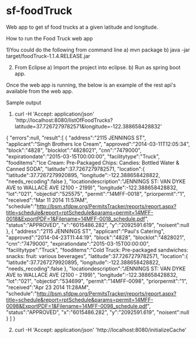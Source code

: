 sf-foodTruck
============

Web app to get sf food trucks at a given latitude and longitude.

How to run the Food Truck web app 

1)You could do the following from command line
   a) mvn package
   b) java -jar target/foodTruck-1.1.4.RELEASE.jar

2) From Eclipse
   a) Import the project into eclipse.
   b) Run as spring boot app.

Once the web app is running, the below is an example of the rest api's available from the web app.

 
Sample output

1) curl -H 'Accept: application/json' 'http://localhost:8080/listOfFoodTrucks?latitude=37.7267279782571&longitude=-122.388658428832'

{
   "errors":null,
   "result":[
      {
         "address":"2115 JENNINGS ST",
         "applicant":"Singh Brothers Ice Cream",
         "approved":"2014-03-11T12:05:34",
         "block":"4828",
         "blocklot":"4828021",
         "cnn":"7479000",
         "expirationdate":"2015-03-15T00:00:00",
         "facilitytype":"Truck",
         "fooditems":"Ice Cream: Pre-Packaged Chips: Candies: Bottled Water & Canned SODA",
         "latitude":37.7267279782571,
         "location":{
            "latitude":37.7267279920895,
            "longitude":-122.388658428822,
            "needs_recoding":false
         },
         "locationdescription":"JENNINGS ST: VAN DYKE AVE to WALLACE AVE (2100 - 2199)",
         "longitude":-122.388658428832,
         "lot":"021",
         "objectid":"525575",
         "permit":"14MFF-0018",
         "priorpermit":"1",
         "received":"Mar 11 2014 11:57AM",
         "schedule":"http://bsm.sfdpw.org/PermitsTracker/reports/report.aspx?title=schedule&report=rptSchedule&params=permit=14MFF-0018&ExportPDF=1&Filename=14MFF-0018_schedule.pdf",
         "status":"APPROVED",
         "x":"6015486.282",
         "y":"2092591.619",
         "noisent":null
      },
      {
         "address":"2115 JENNINGS ST",
         "applicant":"Paul's Catering",
         "approved":"2014-04-23T11:44:19",
         "block":"4828",
         "blocklot":"4828021",
         "cnn":"7479000",
         "expirationdate":"2015-03-15T00:00:00",
         "facilitytype":"Truck",
         "fooditems":"Cold Truck: Pre-packaged sandwiches: snacks: fruit: various beverages",
         "latitude":37.7267279782571,
         "location":{
            "latitude":37.7267279920895,
            "longitude":-122.388658428822,
            "needs_recoding":false
         },
         "locationdescription":"JENNINGS ST: VAN DYKE AVE to WALLACE AVE (2100 - 2199)",
         "longitude":-122.388658428832,
         "lot":"021",
         "objectid":"534699",
         "permit":"14MFF-0098",
         "priorpermit":"1",
         "received":"Apr 23 2014 11:28AM",
         "schedule":"http://bsm.sfdpw.org/PermitsTracker/reports/report.aspx?title=schedule&report=rptSchedule&params=permit=14MFF-0098&ExportPDF=1&Filename=14MFF-0098_schedule.pdf",
         "status":"APPROVED",
         "x":"6015486.282",
         "y":"2092591.619",
         "noisent":null
      }
   ]
}

2) curl -H 'Accept: application/json' 'http://localhost:8080/initializeCache'
